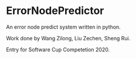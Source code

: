 # ErrorNodePredictor

An error node predict system written in python.

Work done by Wang Zilong, Liu Zechen, Sheng Rui.

Entry for Software Cup Competetion 2020.
